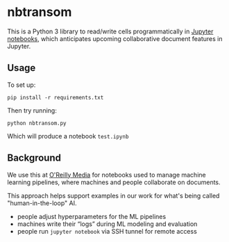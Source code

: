 # nbtransom

This is a Python 3 library to read/write cells programmatically in
[Jupyter notebooks](https://jupyter.org/), which anticipates upcoming
collaborative document features in Jupyter.


## Usage

To set up:
```
pip install -r requirements.txt
```

Then try running:
```
python nbtransom.py
```

Which will produce a notebook `test.ipynb`


## Background

We use this at [O'Reilly Media](https://www.oreilly.com/) for
notebooks used to manage machine learning pipelines, where machines
and people collaborate on documents.

This approach helps support examples in our work for what's being
called "human-in-the-loop" AI.

  * people adjust hyperparameters for the ML pipelines
  * machines write their “logs” during ML modeling and evaluation
  * people run `jupyter notebook` via SSH tunnel for remote access
